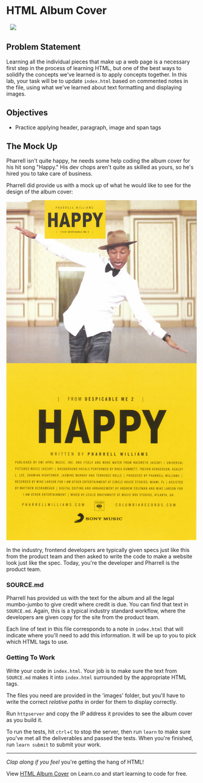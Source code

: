 # HTML Album Cover

<img src="https://after-school-assets.s3.amazonaws.com/happy.gif" width="300px" hspace="10">

## Problem Statement

Learning all the individual pieces that make up a web page is a necessary first
step in the process of learning HTML, but one of the best ways to solidify the
concepts we've learned is to apply concepts together. In this lab, your task
will be to update `index.html` based on commented notes in the file, using what
we've learned about text formatting and displaying images.

## Objectives

- Practice applying header, paragraph, image and span tags

## The Mock Up

Pharrell isn't quite happy, he needs some help coding the album cover for his
hit song "Happy." His dev chops aren't quite as skilled as yours, so he's hired
you to take care of business.

Pharrell did provide us with a mock up of what he would like to see for the
design of the album cover:

![Happy Album Cover](./MOCKUP.jpg)

In the industry, frontend developers are typically given specs just
like this from the product team and then asked to write the code to make a
website look just like the spec. Today, you're the developer and Pharrell is
the product team.

### SOURCE.md

Pharrell has provided us with the text for the album and all the legal
mumbo-jumbo to give credit where credit is due. You can find that text in
`SOURCE.md`. Again, this is a typical industry standard workflow, where the
developers are given copy for the site from the product team.

Each line of text in this file corresponds to a note in `index.html` that will
indicate where you'll need to add this information. It will be up to you to pick
which HTML tags to use.

### Getting To Work

Write your code in `index.html`. Your job is to make sure the text from
`SOURCE.md` makes it into `index.html` surrounded by the appropriate HTML tags.

The files you need are provided in the 'images' folder, but you'll have to write
the correct _relative paths_ in order for them to display correctly.

Run `httpserver` and copy the IP address it provides to see the album cover as
you build it.

To run the tests, hit `ctrl`+`C` to stop the server, then run `learn` to make
sure you've met all the deliverables and passed the tests. When you're finished,
run `learn submit` to submit your work.

---

_Clap along if you feel_ you're getting the hang of HTML!

<p data-visibility='hidden'>View <a href='https://learn.co/lessons/html-album-cover' title='HTML Album Cover'>HTML Album Cover</a> on Learn.co and start learning to code for free.</p>
